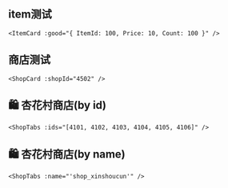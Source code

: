 
## item测试

```vue
<ItemCard :good="{ ItemId: 100, Price: 10, Count: 100 }" />
```

<ItemCard :good="{ ItemId: 100, Price: 10, Count: 100 }" />

## 商店测试

```vue
<ShopCard :shopId="4502" />
```


<ShopCard :shopId="4502" />

## 🛍️ 杏花村商店(by id)

```vue
<ShopTabs :ids="[4101, 4102, 4103, 4104, 4105, 4106]" />
```


<ShopTabs :ids="[4101, 4102, 4103, 4104, 4105, 4106]" />

## 🛍️ 杏花村商店(by name)
```vue
<ShopTabs :name="'shop_xinshoucun'" />
```
<ShopTabs :name="'shop_xinshoucun'" />

